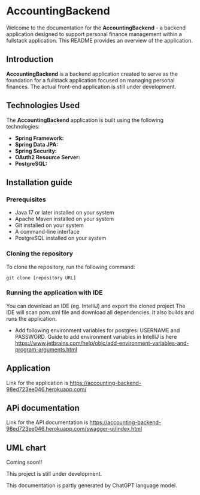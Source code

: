 # AccountingBackend

Welcome to the documentation for the **AccountingBackend** - a backend application designed to support personal finance management within a fullstack application. This README provides an overview of the application.

## Introduction

**AccountingBackend** is a backend application created to serve as the foundation for a fullstack application focused on managing personal finances. The actual front-end application is still under development.

## Technologies Used

The **AccountingBackend** application is built using the following technologies:

- **Spring Framework:**
- **Spring Data JPA:**
- **Spring Security:**
- **OAuth2 Resource Server:**
- **PostgreSQL:**
  
## Installation guide

### Prerequisites
- Java 17 or later installed on your system
- Apache Maven installed on your system
- Git installed on your system
- A command-line interface
- PostgreSQL installed on your system 

### Cloning the repository
To clone the repository, run the following command:

```
git clone [repository URL]
```

### Running the application with IDE

You can download an IDE (eg. IntelliJ) and export the cloned project
The IDE will scan pom.xml file and download all dependencies. It also builds and runs the application.
- Add following environment variables for postgres: USERNAME and PASSWORD.
Guide to add environment variables in IntelliJ is here https://www.jetbrains.com/help/objc/add-environment-variables-and-program-arguments.html

## Application

Link for the application is https://accounting-backend-98ed723ee046.herokuapp.com/

## APi documentation

Link for the API documentation is https://accounting-backend-98ed723ee046.herokuapp.com/swagger-ui/index.html

## UML chart

Coming soon!!

This project is still under development.

This documentation is partly generated by ChatGPT language model.
